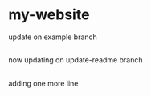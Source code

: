 # my-website

update on example branch
##
now updating on update-readme branch
##
adding one more line

